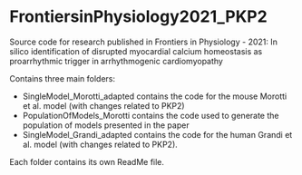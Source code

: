 # FrontiersinPhysiology2021_PKP2
Source code for research published in Frontiers in Physiology - 2021: In silico identification of disrupted myocardial calcium homeostasis as proarrhythmic trigger in arrhythmogenic cardiomyopathy 

Contains three main folders:
- SingleModel_Morotti_adapted contains the code for the mouse Morotti et al. model (with changes related to PKP2)
- PopulationOfModels_Morotti contains the code used to generate the population of models presented in the paper
- SingleModel_Grandi_adapted contains the code for the human Grandi et al. model (with changes related to PKP2).

Each folder contains its own ReadMe file. 
